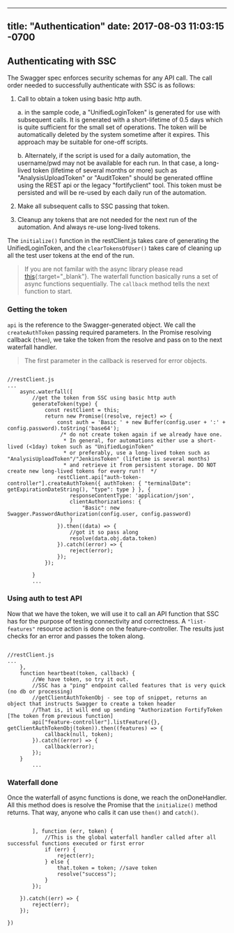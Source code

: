  ---
title:  "Authentication"
date:   2017-08-03 11:03:15 -0700
---
## Authenticating with SSC
The Swagger spec enforces security schemas for any API call.
The call order needed to successfully authenticate with SSC is as follows:

1. Call to obtain a token using basic http auth.

    a. in the sample code, a "UnifiedLoginToken" is generated for use with subsequent calls. It is generated with a short-lifetime of 0.5 days which is quite sufficient for the small set of operations.  The token will be automatically deleted by the system sometime after it expires.  This approach may be suitable for one-off scripts. 
 
    b. Alternately, if the script is used for a daily automation, the username/pwd may not be available for each run. In that case, a long-lived token (lifetime of several months or more) such as "AnalysisUploadToken" or "AuditToken" should be generated offline using the REST api or the legacy "fortifyclient" tool. This token must be persisted and will be re-used by each daily run of the automation. 

2. Make all subsequent calls to SSC passing that token.
3. Cleanup any tokens that are not needed for the next run of the automation. And always re-use long-lived tokens. 

The ```initialize()``` function in the restClient.js takes care of generating the UnifiedLoginToken, and the ```clearTokensOfUser()``` takes care of cleaning up all the test user tokens at the end of the run. 

> If you are not familar with the async library please read [this](https://caolan.github.io/async/docs.html#waterfall){:target="_blank"}. The waterfall function basically runs a set of async functions sequentially. The ```callback``` method tells the next function to start.

### Getting the token
 ```api``` is the reference to the Swagger-generated object.
We call the ```createAuthToken``` passing required parameters. In the Promise resolving callback (```then```), we take the token from the resolve and pass on to the next waterfall handler. 
> The first parameter in the callback is reserved for error objects.

<pre><code class="javascript">
//restClient.js
...
    async.waterfall([
        //get the token from SSC using basic http auth
        generateToken(type) {
            const restClient = this;
            return new Promise((resolve, reject) => {
                const auth = 'Basic ' + new Buffer(config.user + ':' + config.password).toString('base64');
                 /* do not create token again if we already have one. 
                  * In general, for automations either use a short-lived (<1day) token such as "UnifiedLoginToken"
                  * or preferably, use a long-lived token such as "AnalysisUploadToken"/"JenkinsToken" (lifetime is several months)
                  * and retrieve it from persistent storage. DO NOT create new long-lived tokens for every run!!  */
                restClient.api["auth-token-controller"].createAuthToken({ authToken: { "terminalDate": getExpirationDateString(), "type": type } }, {
                    responseContentType: 'application/json',
                    clientAuthorizations: {
                        "Basic": new Swagger.PasswordAuthorization(config.user, config.password)
                    }
                }).then((data) => {
                    //got it so pass along
                    resolve(data.obj.data.token)
                }).catch((error) => {
                    reject(error);
                });
            });

        }
        ...
</code></pre>

### Using auth to test API
Now that we have the token, we will use it to call an API function that SSC has for the purpose of testing connectivity and correctness.
A ```"list-features"``` resource action is done on the feature-controller. The results just checks for an error and passes the token along.

<pre><code class="javascript">
//restClient.js
...
    },
    function heartbeat(token, callback) {
        //We have token, so try it out.
        //SSC has a "ping" endpoint called features that is very quick (no db or processing)
        //getClientAuthTokenObj - see top of snippet, returns an object that instructs Swagger to create a token header
        //That is, it will end up sending "Authorization FortifyToken [The token from previous function]
        api["feature-controller"].listFeature({}, getClientAuthTokenObj(token)).then((features) => {
            callback(null, token);
        }).catch((error) => {
            callback(error);
        });
    }
        ...
</code></pre>


### Waterfall done
Once the waterfall of async functions is done, we reach the onDoneHandler. All this method does is resolve the Promise that the ```initialize()``` method returns. That way, anyone who calls it can use ```then()``` and ```catch()```.

<pre><code class="javascript">
        ], function (err, token) {
            //This is the global waterfall handler called after all successful functions executed or first error
            if (err) {
                reject(err);
            } else {
                that.token = token; //save token
                resolve("success");
            }
        });

    }).catch((err) => {
        reject(err);
    });

})
</code></pre>
